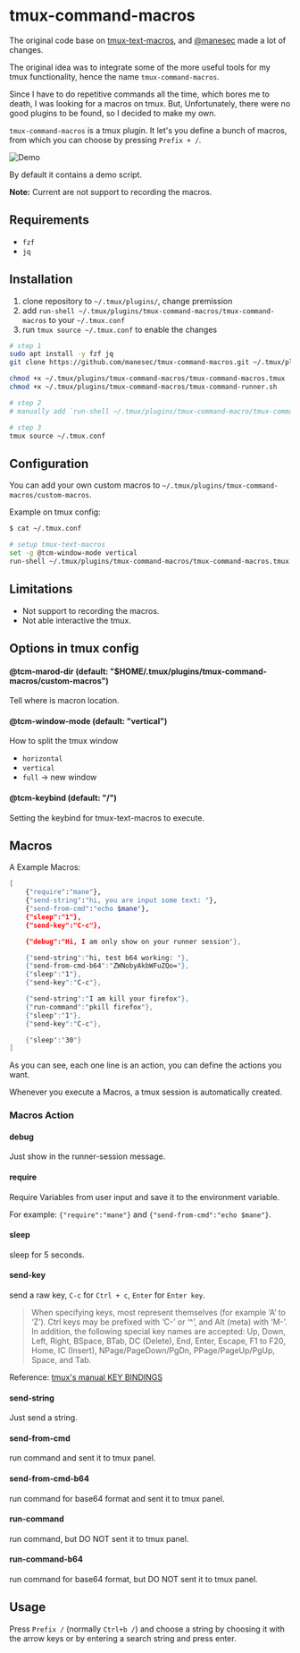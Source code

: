 # tmux-command-macros

The original code base on [tmux-text-macros](https://github.com/Neo-Oli/tmux-text-macros/tree/master), and [@manesec](https://github.com/manesec) made a lot of changes.

The original idea was to integrate some of the more useful tools for my tmux functionality, hence the name `tmux-command-macros`.

Since I have to do repetitive commands all the time, which bores me to death, I was looking for a macros on tmux. 
But, Unfortunately, there were no good plugins to be found, so I decided to make my own. 

`tmux-command-macros` is a tmux plugin. It let's you define a bunch of macros, from which you can choose by pressing `Prefix + /`.

![Demo](https://raw.githubusercontent.com/manesec/tmux-command-macros/master/demo.gif)

By default it contains a demo script.

**Note:** Current are not support to recording the macros.


## Requirements

* `fzf`
* `jq`

## Installation

1. clone repository to `~/.tmux/plugins/`, change premission
2. add `run-shell ~/.tmux/plugins/tmux-command-macros/tmux-command-macros` to your `~/.tmux.conf`
3. run `tmux source ~/.tmux.conf` to enable the changes

```bash
# step 1
sudo apt install -y fzf jq
git clone https://github.com/manesec/tmux-command-macros.git ~/.tmux/plugins/tmux-command-macros

chmod +x ~/.tmux/plugins/tmux-command-macros/tmux-command-macros.tmux
chmod +x ~/.tmux/plugins/tmux-command-macros/tmux-command-runner.sh

# step 2 
# manually add `run-shell ~/.tmux/plugins/tmux-command-macro/tmux-command-macro` in your tmux.

# step 3
tmux source ~/.tmux.conf
```

## Configuration

You can add your own custom macros to `~/.tmux/plugins/tmux-command-macros/custom-macros`. 

Example on tmux config: 

```bash
$ cat ~/.tmux.conf

# setup tmux-text-macros                
set -g @tcm-window-mode vertical
run-shell ~/.tmux/plugins/tmux-command-macros/tmux-command-macros.tmux
```

## Limitations

+ Not support to recording the macros.
+ Not able interactive the tmux.

## Options in tmux config

#### @tcm-marod-dir (default: "$HOME/.tmux/plugins/tmux-command-macros/custom-macros")

Tell where is macron location.

#### @tcm-window-mode (default: "vertical")

How to split the tmux window
* `horizontal`
* `vertical`
* `full` -> new window

#### @tcm-keybind (default: "/")

Setting the keybind for tmux-text-macros to execute.

## Macros

A Example Macros: 

```bash
[
    {"require":"mane"},
    {"send-string":"hi, you are input some text: "},
    {"send-from-cmd":"echo $mane"},
    {"sleep":"1"},
    {"send-key":"C-c"},

    {"debug":"Hi, I am only show on your runner session"},

    {"send-string":"hi, test b64 working: "},
    {"send-from-cmd-b64":"ZWNobyAkbWFuZQo="},
    {"sleep":"1"},
    {"send-key":"C-c"},

    {"send-string":"I am kill your firefox"},
    {"run-command":"pkill firefox"},
    {"sleep":"1"},
    {"send-key":"C-c"},

    {"sleep":"30"}
]
```

As you can see, each one line is an action, you can define the actions you want.

Whenever you execute a Macros, a tmux session is automatically created.

### Macros Action

#### debug 

Just show in the runner-session message.

#### require

Require Variables from user input and save it to the environment variable.

For example: `{"require":"mane"}` and `{"send-from-cmd":"echo $mane"}`.

#### sleep

sleep for 5 seconds.

#### send-key

send a raw key, `C-c` for `Ctrl + c`, `Enter` for `Enter key`.

> When specifying keys, most represent themselves (for example ‘A’ to ‘Z’). Ctrl keys may be prefixed with ‘C-’ or ‘^’, and Alt (meta) with ‘M-’. In addition, the following special key names are accepted: Up, Down, Left, Right, BSpace, BTab, DC (Delete), End, Enter, Escape, F1 to F20, Home, IC (Insert), NPage/PageDown/PgDn, PPage/PageUp/PgUp, Space, and Tab.

Reference:  [tmux's manual KEY BINDINGS](https://man.openbsd.org/OpenBSD-current/man1/tmux.1#KEY_BINDINGS)

#### send-string

Just send a string.

#### send-from-cmd

run command and sent it to tmux panel.

#### send-from-cmd-b64

run command for base64 format and sent it to tmux panel.

#### run-command

run command, but DO NOT sent it to tmux panel.

#### run-command-b64

run command for base64 format, but DO NOT sent it to tmux panel.

## Usage

Press `Prefix /` (normally `Ctrl+b /`) and choose a string by choosing it with the arrow keys or by entering a search string and press enter.
